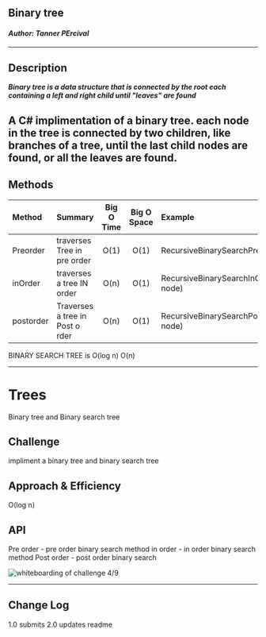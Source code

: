 ## Binary tree
#### *Author: Tanner PErcival*

------------------------------

## Description
***Binary tree is a data structure that is connected by the root each containing a left and right child until "leaves" are found***

A C# implimentation of a binary tree. each node in the tree is connected by two children, like branches of a tree, until the last child nodes are found, or all the leaves are found.
------------------------------

## Methods

| Method | Summary | Big O Time | Big O Space | Example | 
| :----------- | :----------- | :-------------: | :-------------: | :----------- |
| Preorder | traverses Tree in pre order | O(1) | O(1) | RecursiveBinarySearchPre(Node node) |
| inOrder | traverses a tree IN order| O(n) | O(1) | RecursiveBinarySearchInOrder(Node node) |
| postorder | Traverses a tree in Post o rder | O(n) | O(1) | RecursiveBinarySearchPostOrder(Node node) |
BINARY SEARCH TREE is O(log n)
						O(n)

------------------------------
# Trees
Binary tree and Binary search tree

## Challenge
impliment a binary tree and binary search tree

## Approach & Efficiency
O(log n)
## API
Pre order - pre order binary search method
in order - in order binary search method
Post order - post order binary search


![whiteboarding of challenge 4/9](/assets/capture.PNG)



------------------------------

## Change Log
1.0 submits
2.0 updates readme

